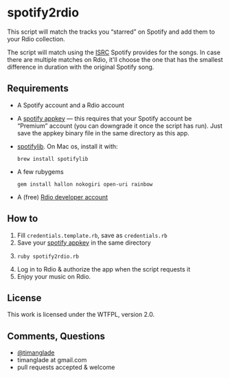 # spotify2rdio

This script will match the tracks you “starred” on Spotify and add them to your Rdio collection.

The script will match using the [ISRC](http://en.wikipedia.org/wiki/International_Standard_Recording_Code) Spotify provides for the songs. In case there are multiple matches on Rdio, it'll choose the one that has the smallest difference in duration with the original Spotify song.


## Requirements

* A Spotify account and a Rdio account
* A [spotify appkey](https://developer.spotify.com/en/libspotify/application-key/) — this requires that your Spotify account be “Premium” account (you can downgrade it once the script has run). Just save the appkey binary file in the same directory as this app.
* [spotifylib](http://developer.spotify.com/en/libspotify/overview/). On Mac os, install it with:
  
      brew install spotifylib
* A few rubygems
  
      gem install hallon nokogiri open-uri rainbow
* A (free) [Rdio developer account](http://developer.rdio.com/member/register)


## How to

1. Fill `credentials.template.rb`, save as `credentials.rb`
2. Save your [spotify appkey](https://developer.spotify.com/en/libspotify/application-key/) in the same directory
3. 
       ruby spotify2rdio.rb
4. Log in to Rdio & authorize the app when the script requests it
5. Enjoy your music on Rdio.


## License

This work is licensed under the WTFPL, version 2.0.


## Comments, Questions

* [@timanglade](https://twitter.com/timanglade)
* timanglade at gmail.com
* pull requests accepted & welcome